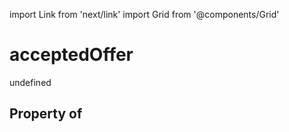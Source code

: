 import Link from 'next/link'
import Grid from '@components/Grid'

# acceptedOffer

undefined

## Property of



